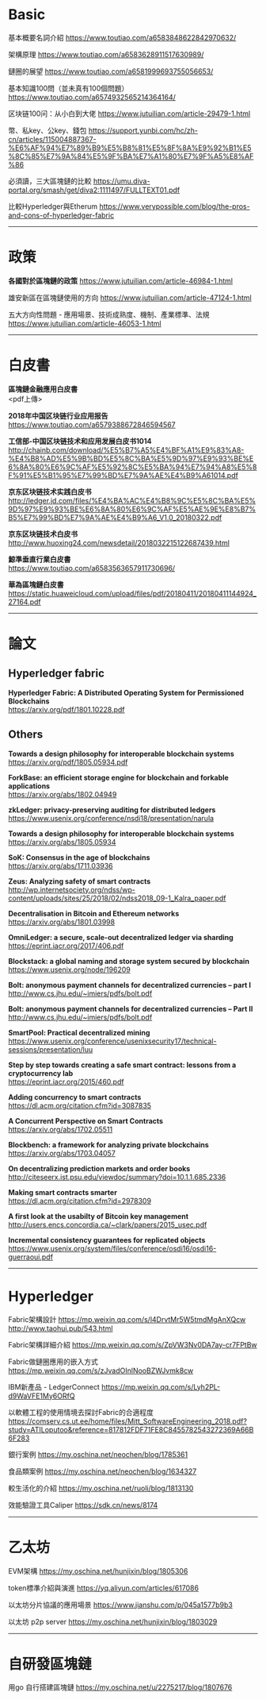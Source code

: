 # Basic


基本概要名詞介紹
https://www.toutiao.com/a6583848622842970632/

架構原理
https://www.toutiao.com/a6583628911517630989/

鏈圈的展望
https://www.toutiao.com/a6581999693755056653/

基本知識100問（並未真有100個問題）
https://www.toutiao.com/a6574932565214364164/

区块链100问：从小白到大佬
https://www.jutuilian.com/article-29479-1.html

幣、私key、公key、錢包
https://support.yunbi.com/hc/zh-cn/articles/115004887367-%E6%AF%94%E7%89%B9%E5%B8%81%E5%8F%8A%E9%92%B1%E5%8C%85%E7%9A%84%E5%9F%BA%E7%A1%80%E7%9F%A5%E8%AF%86

必須讀，三大區塊鏈的比較
https://umu.diva-portal.org/smash/get/diva2:1111497/FULLTEXT01.pdf

比較Hyperledger與Etherum
https://www.verypossible.com/blog/the-pros-and-cons-of-hyperledger-fabric


---------

# **政策**


**各國對於區塊鏈的政策**
https://www.jutuilian.com/article-46984-1.html

雄安新區在區塊鏈使用的方向
https://www.jutuilian.com/article-47124-1.html

五大方向性問題 - 應用場景、技術成熟度、機制、產業標準、法規
https://www.jutuilian.com/article-46053-1.html


---------
# 白皮書


**區塊鏈金融應用白皮書**  
<pdf上傳>

**2018年中国区块链行业应用报告**  
https://www.toutiao.com/a6579388672846594567

**工信部-中国区块链技术和应用发展白皮书1014**  
http://chainb.com/download/%E5%B7%A5%E4%BF%A1%E9%83%A8-%E4%B8%AD%E5%9B%BD%E5%8C%BA%E5%9D%97%E9%93%BE%E6%8A%80%E6%9C%AF%E5%92%8C%E5%BA%94%E7%94%A8%E5%8F%91%E5%B1%95%E7%99%BD%E7%9A%AE%E4%B9%A61014.pdf

**京东区块链技术实践白皮书**  
http://ledger.jd.com/files/%E4%BA%AC%E4%B8%9C%E5%8C%BA%E5%9D%97%E9%93%BE%E6%8A%80%E6%9C%AF%E5%AE%9E%E8%B7%B5%E7%99%BD%E7%9A%AE%E4%B9%A6_V1.0_20180322.pdf

**京东区块链技术白皮书**  
http://www.huoxing24.com/newsdetail/2018032215122687439.html

**鯨準垂直行業白皮書**  
https://www.toutiao.com/a6583563657911730696/

**華為區塊鏈白皮書**  
https://static.huaweicloud.com/upload/files/pdf/20180411/20180411144924_27164.pdf

----------
# 論文


## Hyperledger fabric

**Hyperledger Fabric: A Distributed Operating System for Permissioned Blockchains**  
https://arxiv.org/pdf/1801.10228.pdf


## Others

**Towards a design philosophy for interoperable blockchain systems**  
https://arxiv.org/pdf/1805.05934.pdf

**ForkBase: an efficient storage engine for blockchain and forkable applications**  
https://arxiv.org/abs/1802.04949

**zkLedger: privacy-preserving auditing for distributed ledgers**  
https://www.usenix.org/conference/nsdi18/presentation/narula

**Towards a design philosophy for interoperable blockchain systems**  
https://arxiv.org/abs/1805.05934

**SoK: Consensus in the age of blockchains**  
https://arxiv.org/abs/1711.03936

**Zeus: Analyzing safety of smart contracts**  
http://wp.internetsociety.org/ndss/wp-content/uploads/sites/25/2018/02/ndss2018_09-1_Kalra_paper.pdf

**Decentralisation in Bitcoin and Ethereum networks**  
https://arxiv.org/abs/1801.03998

**OmniLedger: a secure, scale-out decentralized ledger via sharding**  
https://eprint.iacr.org/2017/406.pdf

**Blockstack: a global naming and storage system secured by blockchain**  
https://www.usenix.org/node/196209

**Bolt: anonymous payment channels for decentralized currencies – part I**  
http://www.cs.jhu.edu/~imiers/pdfs/bolt.pdf

**Bolt: anonymous payment channels for decentralized currencies – Part II**  
http://www.cs.jhu.edu/~imiers/pdfs/bolt.pdf

**SmartPool: Practical decentralized mining**  
https://www.usenix.org/conference/usenixsecurity17/technical-sessions/presentation/luu

**Step by step towards creating a safe smart contract: lessons from a cryptocurrency lab**  
https://eprint.iacr.org/2015/460.pdf

**Adding concurrency to smart contracts**  
https://dl.acm.org/citation.cfm?id=3087835

**A Concurrent Perspective on Smart Contracts**  
https://arxiv.org/abs/1702.05511

**Blockbench: a framework for analyzing private blockchains**  
https://arxiv.org/abs/1703.04057

**On decentralizing prediction markets and order books**  
http://citeseerx.ist.psu.edu/viewdoc/summary?doi=10.1.1.685.2336

**Making smart contracts smarter**  
https://dl.acm.org/citation.cfm?id=2978309

**A first look at the usabilty of Bitcoin key management**  
http://users.encs.concordia.ca/~clark/papers/2015_usec.pdf

**Incremental consistency guarantees for replicated objects**  
https://www.usenix.org/system/files/conference/osdi16/osdi16-guerraoui.pdf


----------

# Hyperledger

Fabric架構設計
https://mp.weixin.qq.com/s/l4DrvtMr5W5tmdMgAnXQcw
http://www.taohui.pub/543.html

Fabric架構詳細介紹
https://mp.weixin.qq.com/s/ZpVW3Nv0DA7ay-cr7FPtBw

Fabric做鏈圈應用的嵌入方式
https://mp.weixin.qq.com/s/zJvadOInlNooBZWJvmk8cw

IBM新產品 - LedgerConnect
https://mp.weixin.qq.com/s/Lyh2PL-d9WaVFE1My6ORfQ

以軟體工程的使用情境去探討Fabric的合適程度
https://comserv.cs.ut.ee/home/files/Mitt_SoftwareEngineering_2018.pdf?study=ATILoputoo&reference=817812FDF71FE8C8455782543272369A66B6F283

銀行案例
https://my.oschina.net/neochen/blog/1785361

食品類案例
https://my.oschina.net/neochen/blog/1634327

較生活化的介紹
https://my.oschina.net/ruoli/blog/1813130

效能驗證工具Caliper
https://sdk.cn/news/8174

----------

# 乙太坊

EVM架構
https://my.oschina.net/hunjixin/blog/1805306

token標準介紹與演進
https://yq.aliyun.com/articles/617086

以太坊分片協議的應用場景
https://www.jianshu.com/p/045a1577b9b3

以太坊 p2p server
https://my.oschina.net/hunjixin/blog/1803029

----------

# 自研發區塊鏈

用go 自行搭建區塊鏈
https://my.oschina.net/u/2275217/blog/1807676
